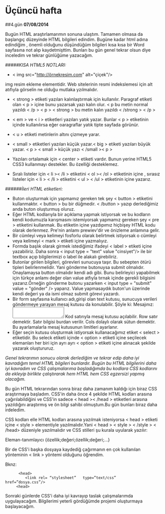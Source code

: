 # Üçüncü hafta
##4.gün
**07/08/2014**

Bugün HTML araştırlamarımın sonuna ulaştım. Tamamen olmasa da başlangıç düzeyinde HTML bilgileri edindim. Bugüne kadar html adına edindiğim , önemli olduğunu düşündüğüm bilgileri kısa kısa bir Word sayfasına not alıp kaydetmişttim. Bunları bu gün genel tekrar olsun diye inceledim ve tekrar günlüğüme yazacağım.


#####*KISA HTML5 NOTLARI:*

- < img src="http://örnekresim.com" alt="çiçek"/>


img resim ekleme elementidir. Web sitelerinin resmi indekslemesi için alt atıfıyla görselin ne olduğu mutlaka yzılmalıdır.

- < strong > etiketi yazıları kalınlaştırmak için kullanılır. Paragraf etiketi olan < p > içine bunu yazarsak yazı kalın olur. < p bu metin normal yazıldı < /p >
< p > < strong > bu metin kalın yazıldı < /strong > < /p >

- < em > ve < i > etiketleri yazıları yatık yazar. Bunlar < p > etiketinin içinde kullanılırsa eğer oaragraflar yatık tipte sayfada görünür.
- < u > etiketi metinlerin altını çizmeye yarar.
- < small > etiketleri yazıları küçük yazar.< big > etiketi yazıları büyük yazar. < p > < small > küçük yazı < /small >< p >
- Yazıları ortalamak için < center > etiketi vardır. Bunun yerine HTML5 CSS3 kullanmayı destekler. Bu özelliği desteklemez.
- Sıralı listeler için < li >< /li > etiketini < ol >< /ol > etiketinin içine , sırasız listeler için < li > < /li > etiketini < ul > < /ul > etiketinin içine yazarız.

######*İleri HTML etiketleri:*

- Buton oluşturmak için yapmamız gereken tek şey < button > etiketini kullanmaktır. < button > bu bir düğmedir. < /button > yazıp derlediğimiz anda buton oluşturmuş oluruz.
- Eğer HTML kodlarıyla bir açıklama yapmak istiyorsak ve bu kodların kendi kodumuzla karışmasını istemiyorsak yapmamız gereken şey < pre > etiketini kullanmak. Bu etiketin içine yazdıpımız hiçbişey HTML kodu olarak derlenmez. Pre'nin anlamı prewiev'dir ve önizleme anlamına gelir.
- Bir cümleyi veya kelimeyi fosforlu olarak belirtmek istiyorsak o cümleyi veya kelimeyi < mark > etiketi içine yazmalıyız.
- Formda başlık olarak girmek istediğimiz ifadeyi < label > etiketi içine yazabiliriz. Daha sonra < input type = "text" value "cinsiyet"/> ile bir textbox açıp bilgilerimizi o label ile alakalı girebiliriz.
- Butonlar girilen bilgileri, görevleri sunucuya taşır. Bu sebepten ötürü tipleri belirlenmelidir. Yani gönderme butonuysa submit olmalıdır. Onaylamaysa button olmalıdır kendi adı gibi. Bunu belirleyici yapabilmek için türkçe anlamı değer olan value atfıyla tırnak içinde gerekli bilgisini yazarız.Örneğin gönderme butonu yazarken < input type = "submit" value = "gönder" /> yaparız. Value yapmasaydık buton'un üzerinde kendi değeri ya da ismi olmaz submit görevi yazardı.
- Bir form sayfasına kullanıcı adı,girişi olan text kutusu, sunucuya verileri göndermeye yarayan mesaj kutusu da konulabilir. Şöyle ki:
         <label> Mesajınız: </label><textarea rows="2" cols="18"></textarea>
Kod satırıyla mesaj kutusu açılabilir. Row satır demektir. Satır bilgisi burdan verilir. Cols dolaylı olarak sütun demektir. Bu ayarlamalarla mesaj kutusunun limitleri ayarlanır.
- Eğer seçin kutusu oluşturmak istiyorsak kullanacağımız etiket < select > etiketidir. Bu seleck etiketi içinde < option > etiketi içine seçilecek elemanları her biri için ayrı ayrı < option > etiketi içine alınacak şekilde yazarak oluştururuz.



*Genel tekrarımın sonucu olarak derlediğim ve tekrar edip daha iyi kavradığım temel HTML bilgileri bunlardır. Bugün bu HTML bilgilerini daha iyi kavradım ve CSS çalışmalarıma başladığımda bu kodlara CSS kodlarını da ekleyip birlikte çalıştırarak hem HTML hem CSS egzersizi yapmış olacağım.*

Bu gün HTML tekrarından sonra biraz daha zamanım kaldığı için biraz CSS araştırmaya başladım. CSS'in daha önce 4 şekilde HTML kodları arasına çağırılabildiğini ve CSS'in sadece < head >< /head > etiketleri arasına yazıldığını araştırmış ve ön bilgi sahibi olmuştum.Bu gün bunları biraz daha irdeledim.

CSS kodları elle HTML kodları arasına yazılmak isteniyorsa < head > etiketi içine < style > elementiyle yazılmalıdır.Yani < head > < style > < /style > < /head> düzeniyle yazılmalıdır ve CSS stilleri şu kurala uyularak yazılır:

Eleman-tanımlayıcı {özellik;değeri;özellik;değeri;...}

Bir de CSS'i başka dosyaya kaydediğ çağırmanın en çok kullanılan yönteminin < link > yöntemi olduğunu öğrendim.

Bknz:

          <head>
             <link rel= “stylesheet”   type=”text/css”    href=”dosya.css”/>
         <head>

Sonraki günlerde CSS'i daha iyi kavrayıp taslak çalışmalarımda uygulayacağım. Bilgilerimi yeterli gördüğümde projemi oluşturmaya başlayacağım.
